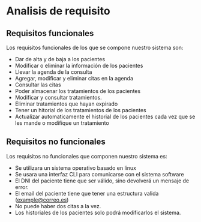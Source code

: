 # Analisis de requisito

## Requisitos funcionales

Los requisitos funcionales de los que se compone nuestro sistema son:
  * Dar de alta y de baja a los pacientes
  * Modificar o eliminar la información de los pacientes
  * Llevar la agenda de la consulta
  * Agregar, modificar y eliminar citas en la agenda
  * Consultar las citas
  * Poder almacenar los tratamientos de los pacientes
  * Modificar y consultar tratamientos.
  * Eliminar tratamientos que hayan expirado
  * Tener un hitorial de los tratamientos de los pacientes
  * Actualizar automaticamente el historial de los pacientes cada vez que se les mande o modifique un tratamiento
  
## Requisitos no funcionales

Los requisitos no funcionales que componen nuestro sistema es:
  * Se utilizara un sistema operativo basado en linux
  * Se usara una interfaz CLI para comunicarse con el sistema software
  * El DNI del paciente tiene que ser válido, sino devolverá un mensaje de error.
  * El email del paciente tiene que tener una estructura valida (example@correo.es)
  * No puede haber dos citas a la vez.
  * Los historiales de los pacientes solo podrá modificarlos el sistema.
